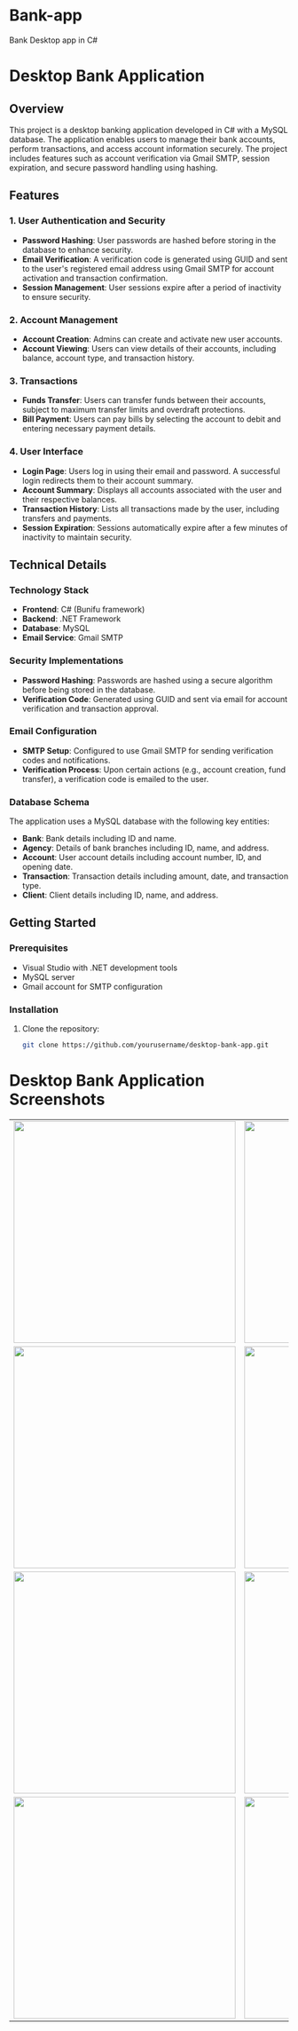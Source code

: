 # Bank-app
Bank Desktop app in C#
# Desktop Bank Application

## Overview

This project is a desktop banking application developed in C# with a MySQL database. The application enables users to manage their bank accounts, perform transactions, and access account information securely. The project includes features such as account verification via Gmail SMTP, session expiration, and secure password handling using hashing.

## Features

### 1. User Authentication and Security
- **Password Hashing**: User passwords are hashed before storing in the database to enhance security.
- **Email Verification**: A verification code is generated using GUID and sent to the user's registered email address using Gmail SMTP for account activation and transaction confirmation.
- **Session Management**: User sessions expire after a period of inactivity to ensure security.

### 2. Account Management
- **Account Creation**: Admins can create and activate new user accounts.
- **Account Viewing**: Users can view details of their accounts, including balance, account type, and transaction history.

### 3. Transactions
- **Funds Transfer**: Users can transfer funds between their accounts, subject to maximum transfer limits and overdraft protections.
- **Bill Payment**: Users can pay bills by selecting the account to debit and entering necessary payment details.

### 4. User Interface
- **Login Page**: Users log in using their email and password. A successful login redirects them to their account summary.
- **Account Summary**: Displays all accounts associated with the user and their respective balances.
- **Transaction History**: Lists all transactions made by the user, including transfers and payments.
- **Session Expiration**: Sessions automatically expire after a few minutes of inactivity to maintain security.

## Technical Details

### Technology Stack
- **Frontend**: C# (Bunifu framework)
- **Backend**: .NET Framework
- **Database**: MySQL
- **Email Service**: Gmail SMTP

### Security Implementations
- **Password Hashing**: Passwords are hashed using a secure algorithm before being stored in the database.
- **Verification Code**: Generated using GUID and sent via email for account verification and transaction approval.

### Email Configuration
- **SMTP Setup**: Configured to use Gmail SMTP for sending verification codes and notifications.
- **Verification Process**: Upon certain actions (e.g., account creation, fund transfer), a verification code is emailed to the user.

### Database Schema
The application uses a MySQL database with the following key entities:
- **Bank**: Bank details including ID and name.
- **Agency**: Details of bank branches including ID, name, and address.
- **Account**: User account details including account number, ID, and opening date.
- **Transaction**: Transaction details including amount, date, and transaction type.
- **Client**: Client details including ID, name, and address.

## Getting Started

### Prerequisites
- Visual Studio with .NET development tools
- MySQL server
- Gmail account for SMTP configuration

### Installation
1. Clone the repository:
   ```bash
   git clone https://github.com/yourusername/desktop-bank-app.git
   ```

# Desktop Bank Application Screenshots

<table>
  <tr>
    <td><img src="https://github.com/Youssef-balh/Bank-app/assets/113738047/d217bd20-dccf-491e-8690-171b4ab1ecba" width="400"/></td>
    <td><img src="https://github.com/Youssef-balh/Bank-app/assets/113738047/24023795-7eac-4996-9f77-cd82391e05a5" width="400"/></td>
  </tr>
  <tr>
    <td><img src="https://github.com/Youssef-balh/Bank-app/assets/113738047/7c65f7d3-24b9-419e-9427-da273b6c018f" width="400"/></td>
    <td><img src="https://github.com/Youssef-balh/Bank-app/assets/113738047/6a5f46c1-e19e-41f0-b69f-5e5674a0714d" width="400"/></td>
  </tr>
  <tr>
    <td><img src="https://github.com/Youssef-balh/Bank-app/assets/113738047/6c6c45e1-7435-4548-a8de-898f746bd4c6" width="400"/></td>
    <td><img src="https://github.com/Youssef-balh/Bank-app/assets/113738047/15d6d210-0825-40dd-9a65-58abe8656f6e" width="400"/></td>
  </tr>
  <tr>
    <td><img src="https://github.com/Youssef-balh/Bank-app/assets/113738047/76c97b20-33a7-43a6-826b-0503608c84c4" width="400"/></td>
    <td><img src="https://github.com/Youssef-balh/Bank-app/assets/113738047/0eeac647-11b0-4e3e-977d-f24e8afbe75a" width="400"/></td>
  </tr>
</table>


